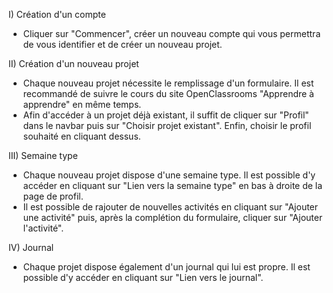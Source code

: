 
I) Création d'un compte
- Cliquer sur "Commencer", créer un nouveau compte qui vous permettra de vous identifier et de créer un nouveau projet.

II) Création d'un nouveau projet
- Chaque nouveau projet nécessite le remplissage d'un formulaire. Il est recommandé de suivre le cours du site OpenClassrooms "Apprendre à apprendre" en même temps.
- Afin d'accéder à un projet déjà existant, il suffit de cliquer sur "Profil" dans le navbar puis sur "Choisir projet existant". Enfin, choisir le profil souhaité en cliquant dessus.

III) Semaine type
- Chaque nouveau projet dispose d'une semaine type. Il est possible d'y accéder en cliquant sur "Lien vers la semaine type" en bas à droite de la page de profil.
- Il est possible de rajouter de nouvelles activités en cliquant sur "Ajouter une activité" puis, après la complétion du formulaire, cliquer sur "Ajouter l'activité".

IV) Journal
- Chaque projet dispose également d'un journal qui lui est propre. Il est possible d'y accéder en cliquant sur "Lien vers le journal".